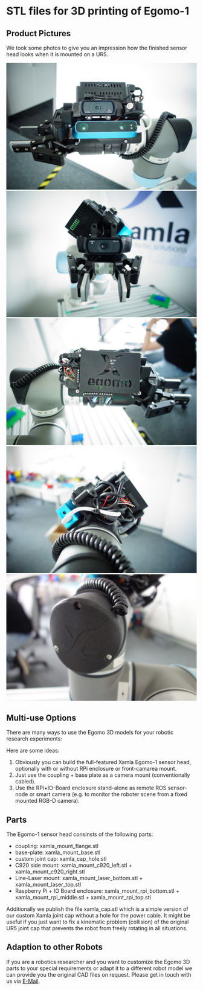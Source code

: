 # STL files for 3D printing of Egomo-1

## Product Pictures

We took some photos to give you an impression how the finished sensor head looks when it is mounted on a UR5.

![Egomo left view](images/egomo_left.jpg)
![Egomo front view](images/egomo_front.jpg)
![Egomo right view](images/egomo_right.jpg)
![Egomo back view](images/egomo_back.jpg)
![Egomo joint cap](images/egomo_joint_cap.jpg)

## 	Multi-use Options

There are many ways to use the Egomo 3D models for your robotic research experiments:

Here are some ideas:

1. Obviously you can build the full-featured Xamla Egomo-1 sensor head, optionally with or without RPi enclosure or front-camarea mount.
2. Just use the coupling + base plate as a camera mount (conventionally cabled).
3. Use the RPi+IO-Board enclosure stand-alone as remote ROS sensor-node or smart camera (e.g. to monitor the roboter scene from a fixed mounted RGB-D camera). 

## Parts

The Egomo-1 sensor head consinsts of the following parts:

- coupling: xamla_mount_flange.stl 
- base-plate: xamla_mount_base.stl
- custom joint cap: xamla_cap_hole.stl
- C920 side mount: xamla_mount_c920_left.stl + xamla_mount_c920_right.stl
- Line-Laser mount: xamla_mount_laser_bottom.stl + xamla_mount_laser_top.stl
- Raspberry Pi + IO Board enclosure: xamla_mount_rpi_bottom.stl + xamla_mount_rpi_middle.stl + xamla_mount_rpi_top.stl

Additionally we publish the file xamla_cap.stl which is a simple version of our custom Xamla joint cap without a hole for the power cable. It might be useful if you just want to fix a kinematic problem (collision) of the original UR5 joint cap that prevents the robot from freely rotating in all situations.

## Adaption to other Robots

If you are a robotics researcher and you want to customize the Egomo 3D parts to your special requirements or adapt it to a different robot model we can provide you the original CAD files on request. Please get in touch with us via [E-Mail](egomo@xamla.com).


